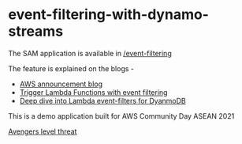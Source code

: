 # event-filtering-with-dynamo-streams

The SAM application is available in [/event-filtering](./event-filtering)

The feature is explained on the blogs -
- [AWS announcement blog](https://aws.amazon.com/about-aws/whats-new/2021/11/aws-lambda-event-filtering-amazon-sqs-dynamodb-kinesis-sources/)
- [Trigger Lambda Functions with event filtering](https://dev.to/aws-builders/trigger-lambda-functions-with-event-filtering-2pnb)
- [Deep dive into Lambda event-filters for DyanmoDB](https://dev.to/aws-builders/deep-dive-into-lambda-event-filters-for-dyanmodb-320)

This is a demo application built for AWS Community Day ASEAN 2021

[Avengers level threat](https://avengerthreat.zachjonesnoel.com)